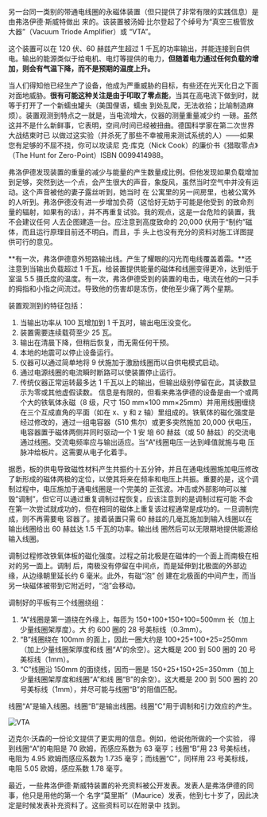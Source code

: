 另一台同一类别的带通电线圈的永磁体装置（但只提供了非常有限的实践信息）是由弗洛伊德·斯威特做出 来的。该装置被汤姆·比尔登起了个绰号为“真空三极管放大器”（Vacuum Triode Amplifier）或 “VTA”。

这个装置可以在 120 伏、60 赫兹产生超过 1 千瓦的功率输出，并能连接到自供电。输出的能源类似于给电机、电灯等提供的电力，**但随着电力通过任何负载的增加，则会有气温下降，而不是预期的温度上升。**

当人们得知他已经生产了设备，他成为严重威胁的目标，有些还在光天化日之下面对面地威胁。**很有可能这种关注是由于叩取了零点能**，当其在高电流下做到时，就等于打开了一个新蠕虫罐头（美国俚语，蠕虫 到处乱爬，无法收拾；比喻制造麻烦）。装置观测到特点之一就是，当电流增大，仪器的测量重量减少约 一磅。虽然这并不是什么新鲜事，它表明，空间/时间已经被扭曲。德国科学家在第二次世界大战结束时已 以做过这实验（并杀死了那些不幸被用来测试系统的人）——如果您有足够的不屈不挠，你可以攻读尼 克·库克（Nick Cook）的廉价书《猎取零点》（The Hunt for Zero-Point）ISBN 0099414988。

弗洛伊德发现装置的重量的减少与能量的产生数量成比例。但他发现如果负载增加到足够，突然到达一个点，会产生很大的声音，象旋风，虽然当时空气中并没有运动。这个声音被他的妻子露丝听到，她当时 在 公寓里的另一间房里，也被公寓外的人听到。弗洛伊德没有进一步增加负荷（这恰好无妨于可能是他受到 的致命剂量的辐射，如果有的话），并不再重复试验。我的观点，这是一台危险的装置，我不会建议任何 人去企图建造一台。应注意到高度致命的 20,000 伏用于“制约”磁体，而且运行原理目前还不明白。而且，手 头上也没有充分的资料对施工详图提供可行的意见。

**有一次，弗洛伊德意外短路输出线。产生了耀眼的闪光而电线覆盖着霜。**还注意到当输出负载超过 1 千瓦，给装置提供能量的磁体和线圈变得更冷，达到低于室温 5.5 摄氏度的温度。有一次，弗洛伊德受到的装置的电击，电流在他的一只手的拇指和小指之间流过。导致他的伤害却是冻伤，使他至少痛了两个星期。

装置观测到的特征包括：

1. 当输出功率从 100 瓦增加到 1 千瓦时，输出电压没变化。
2. 装置需要连续载荷至少 25 瓦。
3. 输出在清晨下降，但稍后恢复，而无需任何干预。
4. 本地的地震可以停止设备运行。
5. 仪器可以通过简单地将 9 伏施加于激励线圈而以自供电模式启动。
6. 通过电源线圈的电流瞬时断路可以使装置停止运行。
7. 传统仪器正常运转最多达 1 千瓦以上的输出，但输出级别停留在此，其读数显示为零或其他虚假读数。 信息是有限的，但看来弗洛伊德的设备是由一个或两个大的铁氧体永磁（8 级，尺寸 150 mm×100 mm×25mm）并用用线圈缠绕在三个互成直角的平面（如在 x、y 和 z 轴）里组成的。铁氧体的磁化强度是经过修改的，通过一组电容器（510 焦尔）或更多突然施加 20,000 伏电压，电容器置于磁体两侧并同时驱动一个 1 安 培 60 赫兹（或 50 赫兹）的交流电通过线圈。交流电频率应与输出适应。当“A“线圈电压一达到峰值就施与电 压脉冲给板片。这需要从电子化着手。

据悉，板的供电导致磁性材料产生共振约十五分钟，并且在通电线圈施加电压修改了新形成的磁体两极的定位，以使其将来在频率和电压上共振。重要的是，这个调制过程中，电压施加于通电线圈是一个完美的 正弦波。冲击或外部影响可以摧毁“调制”，但它可以通过重复调制过程恢复。应该注意到的是调制过程可能 不会在第一次尝试就成功的，但在相同的磁体上重复该过程通常是成功的。一旦调制完成，则不再需要电 容器了。接着装置只需 60 赫兹的几毫瓦施加到输入线圈以在输出线圈给出 60 赫兹达 1.5 千瓦的功率。输出线 圈然后可以无限期地提供能源给输入线圈。

调制过程修改铁氧体板的磁化强度。过程之前北极是在磁体的一个面上而南极在相对的另一面上。调制 后，南极没有停留在中间点，而是延伸到北极面的外部边缘，从边缘朝里延长约 6 毫米。此外，有磁“泡” 创 建在北极面的中间产生，而当另一块磁体被带到它附近时，“泡”会移动。

调制好的平板有三个线圈绕组：

1. “A”线圈是第一道绕在外缘上，每匝为 150+100+150+100=500mm 长（加上少量线圈架厚度）。大 约 600 圈的 28 号美标线（0.3mm）。
2. “B”线圈绕在 100mm 的面上，因此一圈大约是 100+25+100+25=250mm（加上少量线圈架厚度和线 圈“A”的余空）。这大概是 200 到 500 圈的 20 号美标线（1mm）。
3. “C”线圈沿 150mm 的面绕线，因而一圈是 150+25+150+25=350mm（加上少量线圈架厚度和线圈“A”和线 圈“B”的余空）。这大概是 200 到 500 圈的 20 号美标线（1mm），并尽可能与线圈“B”的阻值匹配。

线圈“A”是输入线圈。线圈“B”是输出线圈。线圈“C”用于调制和引力效应的产生。

![VTA](https://github.com/SeaShellSystem/seashellsystem.github.io/assets/105728472/51759877-1e18-43f1-a756-ab44693d10c9)

迈克尔·沃森的一份论文提供了更实用的信息。例如，他说他所做的一个实验， 得到线圈“A”的电阻是 70 欧姆，而感应系数为 63 毫亨；线圈“B”用 23 号美标线，电阻为 4.95 欧姆而感应系数为 1.735 毫亨；而线圈“C”，同样用 23 号美标线，电阻 5.05 欧姆，感应系数 1.78 毫亨。

最近，一些弗洛伊德·斯威特装置的补充资料被公开发表。发表人是弗洛伊德的同事，他只是用他的第一个 名字“莫里斯”（Maurice）发表，他到七十岁了，因此决定是时候发表补充资料了。这些资料可以在附录中 找到。